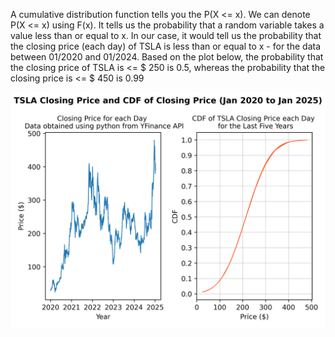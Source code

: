 A cumulative distribution function tells you the P(X <= x).
We can denote P(X <= x) using F(x). It tells us the probability that a random variable takes a value less than or equal to x.
In our case, it would tell us the probability that the closing price (each day) of TSLA is less than or equal to x - for the data between 01/2020 and 01/2024.
Based on the plot below, the probability that the closing price of TSLA is <= $ 250 is 0.5, whereas the probability that the closing price is <= $ 450 is 0.99

![image alt](https://github.com/adeadcatbounce/CDF/blob/0b9995839617c450bb7dd6ca9213badaa04c019a/Output_Plot3.png)
